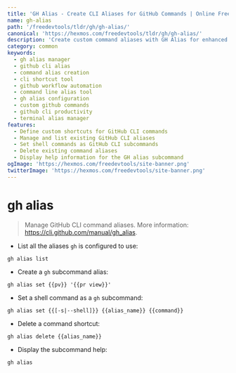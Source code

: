 ```yaml
---
title: 'GH Alias - Create CLI Aliases for GitHub Commands | Online Free DevTools by Hexmos'
name: gh-alias
path: '/freedevtools/tldr/gh/gh-alias/'
canonical: 'https://hexmos.com/freedevtools/tldr/gh/gh-alias/'
description: 'Create custom command aliases with GH Alias for enhanced GitHub CLI efficiency. Streamline workflows and improve productivity using this free online tool, no registration required.'
category: common
keywords:
  - gh alias manager
  - github cli alias
  - command alias creation
  - cli shortcut tool
  - github workflow automation
  - command line alias tool
  - gh alias configuration
  - custom github commands
  - github cli productivity
  - terminal alias manager
features:
  - Define custom shortcuts for GitHub CLI commands
  - Manage and list existing GitHub CLI aliases
  - Set shell commands as GitHub CLI subcommands
  - Delete existing command aliases
  - Display help information for the GH alias subcommand
ogImage: 'https://hexmos.com/freedevtools/site-banner.png'
twitterImage: 'https://hexmos.com/freedevtools/site-banner.png'
---
```


# gh alias

> Manage GitHub CLI command aliases.
> More information: <https://cli.github.com/manual/gh_alias>.

- List all the aliases `gh` is configured to use:

`gh alias list`

- Create a `gh` subcommand alias:

`gh alias set {{pv}} '{{pr view}}'`

- Set a shell command as a `gh` subcommand:

`gh alias set {{[-s|--shell]}} {{alias_name}} {{command}}`

- Delete a command shortcut:

`gh alias delete {{alias_name}}`

- Display the subcommand help:

`gh alias`
